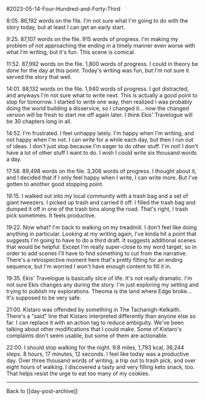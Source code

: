 #2023-05-14-Four-Hundred-and-Forty-Third

8:05.  86,192 words on the file.  I'm not sure what I'm going to do with the story today, but at least I can get an early start.

9:25.  87,107 words on the file.  915 words of progress.  I'm making my problem of not approaching the ending in a timely manner even worse with what I'm writing, but it's fun.  This scene is comical.

11:52.  87,992 words on the file.  1,800 words of progress.  I could in theory be done for the day at this point.  Today's writing was fun, but I'm not sure it served the story that well.

14:01.  88,132 words on the file.  1,940 words of progress.  I got distracted, and anyways I'm not sure what to write next.  This is actually a good point to stop for tomorrow.  I started to write one way, then realized I was probably doing the world building a disservice, so I changed it... now the changed version will be fresh to start me off again later.  I think Ekis' Travelogue will be 30 chapters long in all.

14:52.  I'm frustrated.  I feel unhappy lately.  I'm happy when I'm writing, and not happy when I'm not.  I can write for a while each day, but then I run out of ideas.  I don't just stop because I'm eager to do other stuff.  I'm not!  I don't have a lot of other stuff I want to do.  I wish I could write six thousand words a day.

17:58.  89,498 words on the file.  3,306 words of progress.  I thought about it, and I decided that if I only feel happy when I write, I can write more.  But I've gotten to another good stopping point.

19:15.  I walked out into my local community with a trash bag and a set of giant tweezers.  I picked up trash and carried it off.  I filled the trash bag and dumped it off in one of the trash bins along the road.  That's right, I trash pick sometimes.  It feels productive.

19:22.  Now what?  I'm back to walking on my treadmill.  I don't feel like doing anything in particular.  Looking at my writing again, I've kinda hit a point that suggests I'm going to have to do a third draft.  It suggests additional scenes that would be helpful.  Except I'm really super-close to my word target, so in order to add scenes I'll have to find something to cut from the narrative.  There's a retrospective moment here that's pretty fitting for an ending sequence, but I'm worried I won't have enough content to fill it in.

19:35.  Ekis' Travelogue is basically slice of life.  It's not really dramatic.  I'm not sure Ekis changes any during the story.  I'm just exploring my setting and trying to publish my explorations.  Theoma is the land where Edge broke...  It's supposed to be very safe.

21:00.  Kistaro was offended by something in The Tachanigh-Kelkaith.  There's a "said" line that Kistaro interpreted differently than anyone else so far.  I can replace it with an action tag to reduce ambiguity.  We've been talking about other modifications that I could make.  Some of Kistaro's complaints don't seem usable, but some of them are actionable.

22:00.  I should stop walking for the night.  9.8 miles, 1,793 kcal, 36,244 steps.  8 hours, 17 minutes, 12 seconds.  I feel like today was a productive day.  Over three thousand words of writing, a trip out to trash pick, and over eight hours of walking.  I discovered a tasty and very filling keto snack, too.  That helps resist the urge to eat too many of my cookies.

---
Back to [[day-post-archive]]